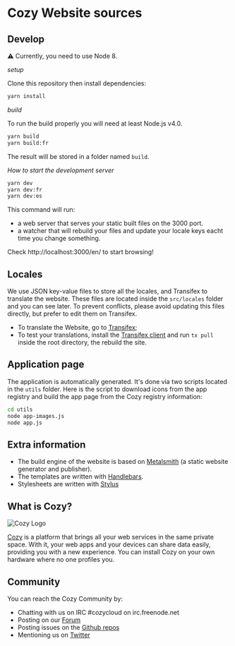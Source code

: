 # Cozy Website sources

## Develop

⚠️ Currently, you need to use Node 8.

*setup*

Clone this repository then install dependencies:

```bash
yarn install
```

*build*

To run the build properly you will need at least Node.js v4.0. 

```bash
yarn build
yarn build:fr
```

The result will be stored in a folder named `build`.

*How to start the development server*

```bash
yarn dev
yarn dev:fr
yarn dev:es
```

This command will run:

* a web server that serves your static built files on the 3000 port.
* a watcher that will rebuild your files and update your locale keys eacht time you change something.

Check http://localhost:3000/en/ to start browsing!


## Locales

We use JSON key-value files to store all the locales, and Transifex to translate the website.
These files are located inside the `src/locales` folder and you can see later. To prevent conflicts, please avoid updating this
files directly, but prefer to edit them on Transifex.

* To translate the Website, go to [Transifex](https://www.transifex.com/cozy/cozy-site/);
* To test your translations, install the [Transifex client](http://docs.transifex.com/client/) and run `tx pull` inside the root directory, the rebuild the site.

## Application page

The application is automatically generated. It's done via two scripts located
in the `utils` folder. Here is the script to download icons from the app
registry and build the app page from the Cozy registry information:

```bash
cd utils
node app-images.js
node app.js
```

## Extra information

* The build engine of the website is based on [Metalsmith](http://metalsmith.io/) (a static website generator and publisher). 
* The templates are written with [Handlebars](http://handlebarsjs.com/). 
* Stylesheets are written with [Stylus](http://stylus-lang.com/)


## What is Cozy?

![Cozy
Logo](https://raw.github.com/cozy/cozy-setup/gh-pages/assets/images/happycloud.png)

[Cozy](http://cozy.io) is a platform that brings all your web services in the
same private space.  With it, your web apps and your devices can share data
easily, providing you with a new experience. You can install Cozy on your own
hardware where no one profiles you.

## Community

You can reach the Cozy Community by:

* Chatting with us on IRC #cozycloud on irc.freenode.net
* Posting on our [Forum](https://forum.cozy.io/)
* Posting issues on the [Github repos](https://github.com/cozy/)
* Mentioning us on [Twitter](http://twitter.com/cozycloud)

